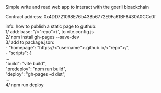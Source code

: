 Simple write and read web app to interact with the goerli bloackchain <br>

Contract address: 0x4DD721098E76b43Bb6772E9Fa61BF8430A0CCc0f <br>


info: how to publish a static page to guthub:<br>
1/ add: base: "/<"repo">/", to vite.config.js<br>
2/ npm install gh-pages --save-dev<br>
3/ add to package.json: <br>
    - "homepage": "https://<"username">.github.io/<"repo">/",<br>
    - "scripts": {<br>
       ...<br>
"build": "vite build",<br>
    "predeploy": "npm run build",<br>
    "deploy": "gh-pages -d dist",<br>
...<br>
4/ npm run deploy <br>